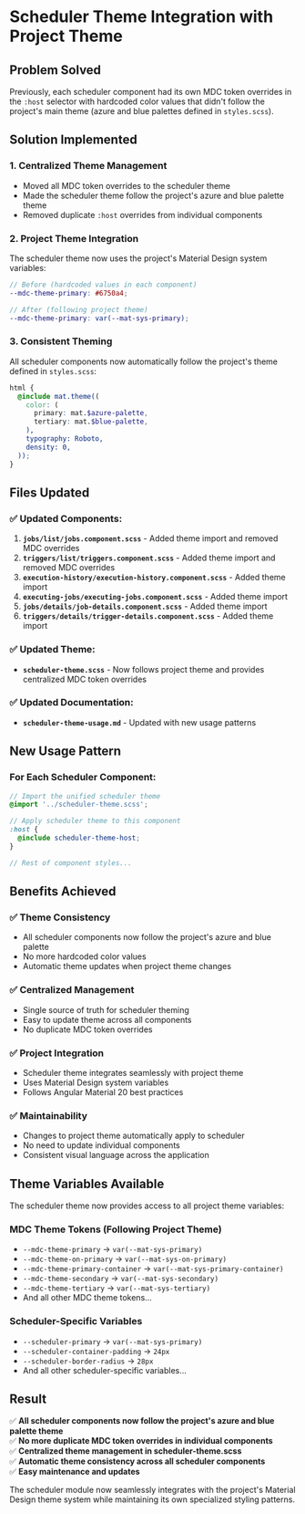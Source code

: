 # Scheduler Theme Integration with Project Theme

## Problem Solved

Previously, each scheduler component had its own MDC token overrides in the `:host` selector with hardcoded color values that didn't follow the project's main theme (azure and blue palettes defined in `styles.scss`).

## Solution Implemented

### 1. **Centralized Theme Management**
- Moved all MDC token overrides to the scheduler theme
- Made the scheduler theme follow the project's azure and blue palette theme
- Removed duplicate `:host` overrides from individual components

### 2. **Project Theme Integration**
The scheduler theme now uses the project's Material Design system variables:
```scss
// Before (hardcoded values in each component)
--mdc-theme-primary: #6750a4;

// After (following project theme)
--mdc-theme-primary: var(--mat-sys-primary);
```

### 3. **Consistent Theming**
All scheduler components now automatically follow the project's theme defined in `styles.scss`:
```scss
html {
  @include mat.theme((
    color: (
      primary: mat.$azure-palette,
      tertiary: mat.$blue-palette,
    ),
    typography: Roboto,
    density: 0,
  ));
}
```

## Files Updated

### ✅ **Updated Components:**
1. **`jobs/list/jobs.component.scss`** - Added theme import and removed MDC overrides
2. **`triggers/list/triggers.component.scss`** - Added theme import and removed MDC overrides
3. **`execution-history/execution-history.component.scss`** - Added theme import
4. **`executing-jobs/executing-jobs.component.scss`** - Added theme import
5. **`jobs/details/job-details.component.scss`** - Added theme import
6. **`triggers/details/trigger-details.component.scss`** - Added theme import

### ✅ **Updated Theme:**
- **`scheduler-theme.scss`** - Now follows project theme and provides centralized MDC token overrides

### ✅ **Updated Documentation:**
- **`scheduler-theme-usage.md`** - Updated with new usage patterns

## New Usage Pattern

### For Each Scheduler Component:
```scss
// Import the unified scheduler theme
@import '../scheduler-theme.scss';

// Apply scheduler theme to this component
:host {
  @include scheduler-theme-host;
}

// Rest of component styles...
```

## Benefits Achieved

### ✅ **Theme Consistency**
- All scheduler components now follow the project's azure and blue palette
- No more hardcoded color values
- Automatic theme updates when project theme changes

### ✅ **Centralized Management**
- Single source of truth for scheduler theming
- Easy to update theme across all components
- No duplicate MDC token overrides

### ✅ **Project Integration**
- Scheduler theme integrates seamlessly with project theme
- Uses Material Design system variables
- Follows Angular Material 20 best practices

### ✅ **Maintainability**
- Changes to project theme automatically apply to scheduler
- No need to update individual components
- Consistent visual language across the application

## Theme Variables Available

The scheduler theme now provides access to all project theme variables:

### MDC Theme Tokens (Following Project Theme)
- `--mdc-theme-primary` → `var(--mat-sys-primary)`
- `--mdc-theme-on-primary` → `var(--mat-sys-on-primary)`
- `--mdc-theme-primary-container` → `var(--mat-sys-primary-container)`
- `--mdc-theme-secondary` → `var(--mat-sys-secondary)`
- `--mdc-theme-tertiary` → `var(--mat-sys-tertiary)`
- And all other MDC theme tokens...

### Scheduler-Specific Variables
- `--scheduler-primary` → `var(--mat-sys-primary)`
- `--scheduler-container-padding` → `24px`
- `--scheduler-border-radius` → `28px`
- And all other scheduler-specific variables...

## Result

✅ **All scheduler components now follow the project's azure and blue palette theme**  
✅ **No more duplicate MDC token overrides in individual components**  
✅ **Centralized theme management in scheduler-theme.scss**  
✅ **Automatic theme consistency across all scheduler components**  
✅ **Easy maintenance and updates**  

The scheduler module now seamlessly integrates with the project's Material Design theme system while maintaining its own specialized styling patterns.
